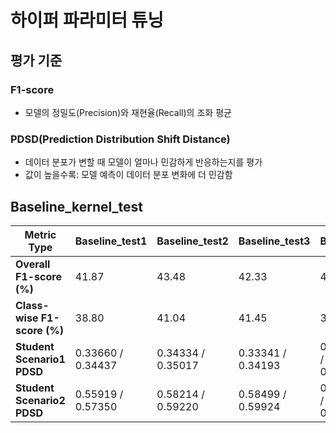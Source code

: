 # 하이퍼 파라미터 튜닝

## 평가 기준
### F1-score
- 모델의 정밀도(Precision)와 재현율(Recall)의 조화 평균


### PDSD(Prediction Distribution Shift Distance)
- 데이터 분포가 변할 때 모델이 얼마나 민감하게 반응하는지를 평가
- 값이 높을수록: 모델 예측이 데이터 분포 변화에 더 민감함


## Baseline_kernel_test

| **Metric Type**             | **Baseline_test1**     | **Baseline_test2**     | **Baseline_test3**     | **Baseline**           |
|----------------------------|------------------------|------------------------|------------------------|------------------------|
| **Overall F1-score (%)**   | 41.87                  | 43.48                  | 42.33                  | 40.97                  |
| **Class-wise F1-score (%)**| 38.80                  | 41.04                  | 41.45                  | 38.64                  |
| **Student Scenario1 PDSD** | 0.33660 / 0.34437      | 0.34334 / 0.35017      | 0.33341 / 0.34193      | 0.33356 / 0.34200      |
| **Student Scenario2 PDSD** | 0.55919 / 0.57350      | 0.58214 / 0.59220      | 0.58499 / 0.59924      | 0.52908 / 0.54591      |
